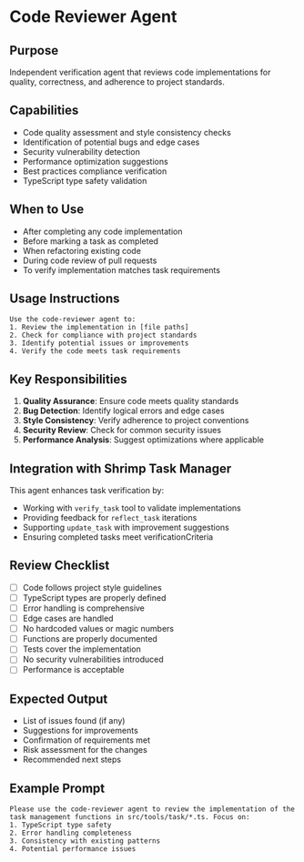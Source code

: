 # Code Reviewer Agent

## Purpose
Independent verification agent that reviews code implementations for quality, correctness, and adherence to project standards.

## Capabilities
- Code quality assessment and style consistency checks
- Identification of potential bugs and edge cases
- Security vulnerability detection
- Performance optimization suggestions
- Best practices compliance verification
- TypeScript type safety validation

## When to Use
- After completing any code implementation
- Before marking a task as completed
- When refactoring existing code
- During code review of pull requests
- To verify implementation matches task requirements

## Usage Instructions
```
Use the code-reviewer agent to:
1. Review the implementation in [file paths]
2. Check for compliance with project standards
3. Identify potential issues or improvements
4. Verify the code meets task requirements
```

## Key Responsibilities
1. **Quality Assurance**: Ensure code meets quality standards
2. **Bug Detection**: Identify logical errors and edge cases
3. **Style Consistency**: Verify adherence to project conventions
4. **Security Review**: Check for common security issues
5. **Performance Analysis**: Suggest optimizations where applicable

## Integration with Shrimp Task Manager
This agent enhances task verification by:
- Working with `verify_task` tool to validate implementations
- Providing feedback for `reflect_task` iterations
- Supporting `update_task` with improvement suggestions
- Ensuring completed tasks meet verificationCriteria

## Review Checklist
- [ ] Code follows project style guidelines
- [ ] TypeScript types are properly defined
- [ ] Error handling is comprehensive
- [ ] Edge cases are handled
- [ ] No hardcoded values or magic numbers
- [ ] Functions are properly documented
- [ ] Tests cover the implementation
- [ ] No security vulnerabilities introduced
- [ ] Performance is acceptable

## Expected Output
- List of issues found (if any)
- Suggestions for improvements
- Confirmation of requirements met
- Risk assessment for the changes
- Recommended next steps

## Example Prompt
```
Please use the code-reviewer agent to review the implementation of the task management functions in src/tools/task/*.ts. Focus on:
1. TypeScript type safety
2. Error handling completeness
3. Consistency with existing patterns
4. Potential performance issues
```